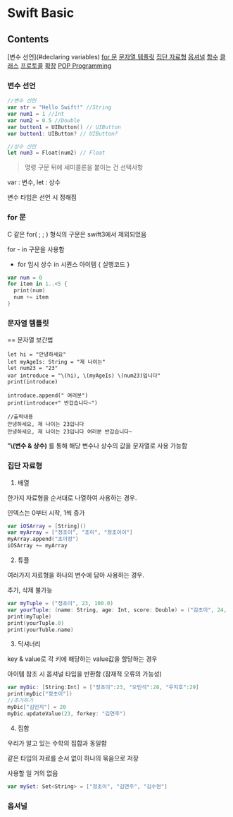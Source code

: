 # Swift Basic

## Contents

[변수 선언](#declaring variables)	[for 문](#for-loop)	[문자열 템플릿](#string-template)	[집단 자료형](#group-data-types)	[옵셔널](#optional)	[함수]()	[클래스]()	[프로토콜]()	[확장]()	[POP Programming]()

### <a id="declaring-variables" />변수 선언

```swift
//변수 선언
var str = "Hello Swift!" //String
var num1 = 1 //Int
var num2 = 0.5 //Double
var button1 = UIButton() // UIButton
var button1: UIButton? // UIButton?

//상수 선언
let num3 = Float(num2) // Float
```

> 명령 구문 뒤에 세미콜론을 붙이는 건 선택사항

var : 변수, let : 상수

변수 타입은 선언 시 정해짐



### <a id="for-loop" />for 문

C 같은 for( ; ; ) 형식의 구문은 swift3에서 제외되었음

for - in 구문을 사용함

* for 임시 상수 in 시퀀스 아이템 { 실행코드 }

```swift
var num = 0
for item in 1..<5 {
  print(num)
  num += item
}
```



### <a id="string-template" />문자열 템플릿

== 문자열 보간법

```
let hi = "안녕하세요"
let myAgeIs: String = "제 나이는"
let num23 = "23"
var introduce = "\(hi), \(myAgeIs) \(num23)입니다"
print(introduce)

introduce.append(" 여러분")
print(introduce+" 반갑습니다~")

//출력내용
안녕하세요, 제 나이는 23입니다
안녕하세요, 제 나이는 23입니다 여러분 반갑습니다~
```

"**\\(변수 & 상수)** 를 통해 해당 변수나 상수의 값을 문자열로 사용 가능함



### <a id="group-data-types" />집단 자료형

1. 배열

한가지 자료형을 순서대로 나열하여 사용하는 경우.

인덱스는 0부터 시작, 1씩 증가

```swift
var iOSArray = [String]()
var myArray = ["정초이", "초이", "정초이이"]
myArray.append("초이정")
iOSArray += myArray
```



2. 튜플

여러가지 자료형을 하나의 변수에 담아 사용하는 경우.

추가, 삭제 불가능

```swift
var myTuple = ("정초이", 23, 100.0)
var yourTuple: (name: String, age: Int, score: Double) = ("김초이", 24, 95.0)
print(myTuple)
print(yourTuple.0)
print(yourTuble.name)
```



3. 딕셔너리

key & value로 각 키에 해당하는  value값을 할당하는 경우

아이템 참조 시 옵셔널 타입을 반환함 (잠재적 오류의 가능성)

```swift
var myDic: [String:Int] = ["정초이":23, "오민석":28, "우지호":29]
print(myDic["정초이"])
//추가하기
myDic["김민지"] = 20
myDic.updateValue(23, forkey: "김연주")
```



4. 집합

우리가 알고 있는 수학의 집합과 동일함

같은 타입의 자료를 순서 없이 하나의 묶음으로 저장

사용할 일 거의 없음

```swift
var mySet: Set<String> = ["정초이", "김연주", "김수현"]
```



### <a id="optional" />옵셔널 

